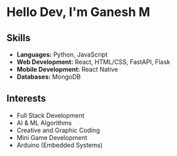 # Hello Dev, I'm Ganesh M

## Skills
- **Languages:** Python, JavaScript
- **Web Development:** React, HTML/CSS, FastAPI, Flask
- **Mobile Development:** React Native
- **Databases:** MongoDB

## Interests
- Full Stack Development
- AI & ML Algorithms
- Creative and Graphic Coding
- Mini Game Development
- Arduino (Embedded Systems)
